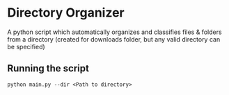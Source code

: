# Directory Organizer
A python script which automatically organizes and classifies files & folders from a directory (created for downloads folder, but any valid directory can be specified)

## Running the script
```
python main.py --dir <Path to directory>
```
